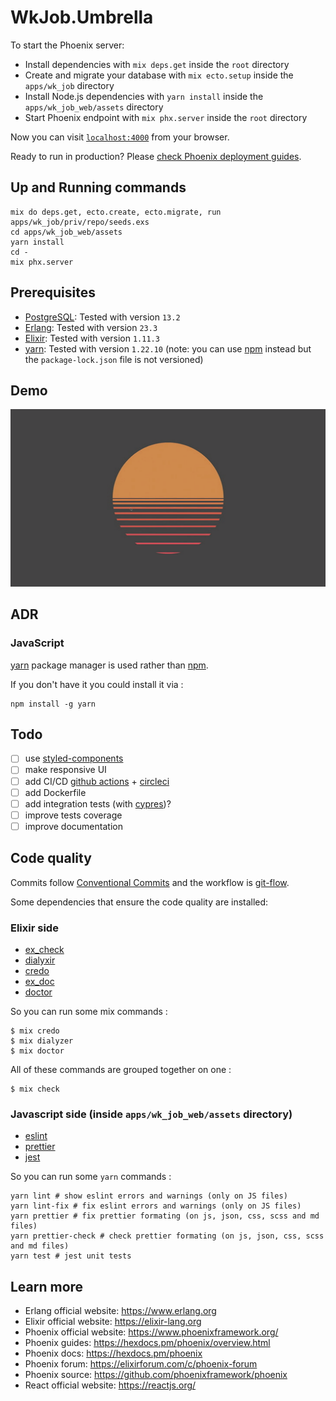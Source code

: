 # WkJob.Umbrella

To start the Phoenix server:

  * Install dependencies with `mix deps.get` inside the `root` directory
  * Create and migrate your database with `mix ecto.setup` inside the `apps/wk_job` directory
  * Install Node.js dependencies with `yarn install` inside the `apps/wk_job_web/assets` directory
  * Start Phoenix endpoint with `mix phx.server` inside the `root` directory

Now you can visit [`localhost:4000`](http://localhost:4000) from your browser.

Ready to run in production? Please [check Phoenix deployment guides](https://hexdocs.pm/phoenix/deployment.html).

## Up and Running commands

```shell
mix do deps.get, ecto.create, ecto.migrate, run apps/wk_job/priv/repo/seeds.exs
cd apps/wk_job_web/assets
yarn install
cd -
mix phx.server
```

## Prerequisites

- [PostgreSQL][PostgreSQL]: Tested with version `13.2`
- [Erlang][Erlang]: Tested with version `23.3`
- [Elixir][Elixir]: Tested with version `1.11.3`
- [yarn][yarn]: Tested with version `1.22.10` (note: you can use [npm][npm] instead but the `package-lock.json` file is not versioned)

## Demo

![demo screencast](./demo.gif)

## ADR

### JavaScript

[yarn][yarn] package manager is used rather than [npm][npm].

If you don't have it you could install it via :

```shell
npm install -g yarn
```

## Todo

- [ ] use [styled-components](https://styled-components.com/)
- [ ] make responsive UI
- [ ] add CI/CD [github actions](https://github.com/features/actions) + [circleci](https://circleci.com/)
- [ ] add Dockerfile
- [ ] add integration tests (with [cypres][cypress])?
- [ ] improve tests coverage
- [ ] improve documentation

## Code quality

Commits follow [Conventional Commits](https://www.conventionalcommits.org/) and the workflow is [git-flow](http://danielkummer.github.io/git-flow-cheatsheet/).

Some dependencies that ensure the code quality are installed:

### Elixir side

- [ex_check][ex_check]
- [dialyxir][dialyxir]
- [credo][credo]
- [ex_doc][ex_doc]
- [doctor][doctor]

So you can run some mix commands :

```shell
$ mix credo
$ mix dialyzer
$ mix doctor
```

All of these commands are grouped together on one :

```shell
$ mix check
```

### Javascript side (inside `apps/wk_job_web/assets` directory)

- [eslint][eslint]
- [prettier][prettier]
- [jest][jest]

So you can run some `yarn` commands :

```shell
yarn lint # show eslint errors and warnings (only on JS files)
yarn lint-fix # fix eslint errors and warnings (only on JS files)
yarn prettier # fix prettier formating (on js, json, css, scss and md files)
yarn prettier-check # check prettier formating (on js, json, css, scss and md files)
yarn test # jest unit tests
```

## Learn more

  * Erlang official website: https://www.erlang.org
  * Elixir official website: https://elixir-lang.org
  * Phoenix official website: https://www.phoenixframework.org/
  * Phoenix guides: https://hexdocs.pm/phoenix/overview.html
  * Phoenix docs: https://hexdocs.pm/phoenix
  * Phoenix forum: https://elixirforum.com/c/phoenix-forum
  * Phoenix source: https://github.com/phoenixframework/phoenix
  * React official website: https://reactjs.org/

[ex_check]: https://hex.pm/packages/ex_check "One task to efficiently run all code analysis & testing tools in an Elixir project"
[dialyxir]: https://hex.pm/packages/dialyxir "Mix tasks to simplify use of Dialyzer in Elixir projects"
[credo]: https://hex.pm/packages/credo "A static code analysis tool with a focus on code consistency and teaching"
[ex_doc]: https://hex.pm/packages/ex_doc "ExDoc is a documentation generation tool for Elixir"
[doctor]: https://hex.pm/packages/doctor "Simple utility to create documentation coverage reports"
[eslint]: https://eslint.org/ "Find and fix problems in your JavaScript code"
[prettier]: https://prettier.io/ "Opinionated Code Formatter"
[jest]: https://jestjs.io/ "A delightful JavaScript Testing Framework"
[yarn]: https://yarnpkg.com/ "Safe, stable, reproducible projects"
[npm]: https://www.npmjs.com/ "Build amazing things"
[cypress]: https://www.cypress.io/ "Fast, easy and reliable testing for anything that runs in a browser"
[PostgreSQL]: https://www.postgresql.org/ "The World's Most Advanced Open Source Relational Database"
[Erlang]: https://www.erlang.org/ "Build massively scalable soft real-time systems"
[Elixir]: https://elixir-lang.org/ "A dynamic, functional language for building scalable and maintainable applications"
